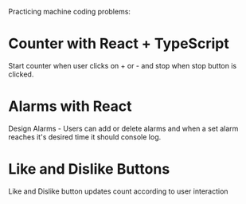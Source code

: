 Practicing machine coding problems:
# Counter with React + TypeScript
Start counter when user clicks on + or - and stop when stop button is clicked.

# Alarms with React
Design Alarms - Users can add or delete alarms and when a set alarm reaches it's desired time it should console log.

# Like and Dislike Buttons
Like and Dislike button updates count according to user interaction
